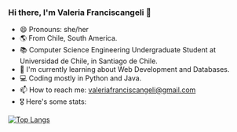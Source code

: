 ### Hi there, I'm Valeria Franciscangeli 👋


- 😄 Pronouns: she/her
- 🌎 From Chile, South America.
- 📚 Computer Science Engineering Undergraduate Student at Universidad de Chile, in Santiago de Chile. 
- 🌱 I'm currently learning about Web Development and Databases.
- 💻 Coding mostly in Python and Java.
- 📫 How to reach me: valeriafranciscangeli@gmail.com
- 🎖  Here's some stats:
<!--
![Anurag's GitHub stats](https://github-readme-stats.vercel.app/api?username=valfranciscangeli&show_icons=true&theme=radical)
-->

[![Top Langs](https://github-readme-stats.vercel.app/api/top-langs/?username=valfranciscangeli&show_icons=true&theme=dracula&layout=compact)](https://github.com/anuraghazra/github-readme-stats)

<!--
**valfranciscangeli/valfranciscangeli** is a ✨ _special_ ✨ repository because its `README.md` (this file) appears on your GitHub profile.

Here are some ideas to get you started:

- 🔭 I’m currently working on ...
- 🌱 I’m currently learning ...
- 👯 I’m looking to collaborate on ...
- 🤔 I’m looking for help with ...
- 💬 Ask me about ...
- 📫 How to reach me: ...
- 😄 Pronouns: ...
- ⚡ Fun fact: ...
-->
